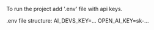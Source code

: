 To run the project add '.env' file with api keys.

.env file structure:
AI_DEVS_KEY=...
OPEN_AI_KEY=sk-...
